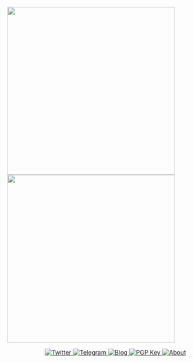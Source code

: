 <img width="390"
  src="https://gist.githubusercontent.com/Misaka13514/c676ad963910526baf449fd4ce4696ba/raw/general.svg"><img width="390"
  src="https://gist.githubusercontent.com/Misaka13514/c676ad963910526baf449fd4ce4696ba/raw/media.svg">

<p align="center">
  <a href="https://twitter.com/Misaka_0x34ca">
    <img
      src="https://img.shields.io/badge/-@Misaka_0x34ca-1ca0f1?style=for-the-badge&labelColor=1ca0f1&logo=twitter&logoColor=white"
      alt="Twitter" />
  </a>
  <a href="https://t.me/Misaka_0x34ca">
    <img src="https://img.shields.io/badge/-@Misaka_0x34ca-3db6f1?style=for-the-badge&logo=Telegram&logoColor=2ca5e0"
      alt="Telegram" />
  </a>
  <a href="https://blog.atri.tk">
    <img src="https://img.shields.io/badge/-blog.atri.tk-0e83cd?style=for-the-badge&logo=Blogger&logoColor=fff"
      alt="Blog" />
  </a>
  <a href="https://keys.openpgp.org/vks/v1/by-fingerprint/C4B71F9ED3515AEB8270D5D7189BB387CF3AD95F">
    <img src="https://img.shields.io/badge/pgp-189BB387CF3AD95F-informational?style=for-the-badge" alt="PGP Key" />
  </a>
  <a href="https://i.atri.tk">
    <img src="https://img.shields.io/badge/About-i.atri.tk-blue?style=for-the-badge" alt="About" />
  </a>
</p>